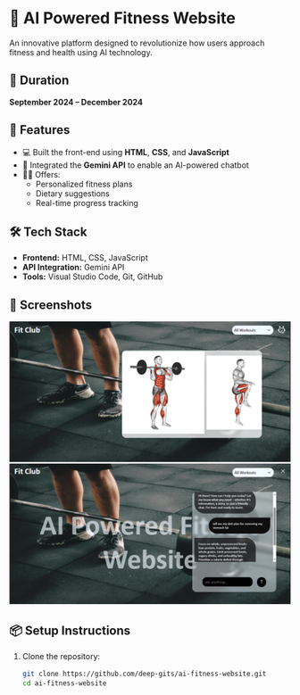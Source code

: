 # 🧠 AI Powered Fitness Website

An innovative platform designed to revolutionize how users approach fitness and health using AI technology.

## 📅 Duration
**September 2024 – December 2024**

## 🚀 Features
- 💻 Built the front-end using **HTML**, **CSS**, and **JavaScript**
- 🤖 Integrated the **Gemini API** to enable an AI-powered chatbot
- 🏋️‍♂️ Offers:
  - Personalized fitness plans
  - Dietary suggestions
  - Real-time progress tracking

## 🛠 Tech Stack
- **Frontend:** HTML, CSS, JavaScript
- **API Integration:** Gemini API
- **Tools:** Visual Studio Code, Git, GitHub

## 📸 Screenshots
<!-- Add your project screenshots here -->
![Home Page](./screenshots/screenshotwebsite.png)
![AI ChatBot](./screenshots/chatbot.png)



## 📦 Setup Instructions

1. Clone the repository:
   ```bash
   git clone https://github.com/deep-gits/ai-fitness-website.git
   cd ai-fitness-website
